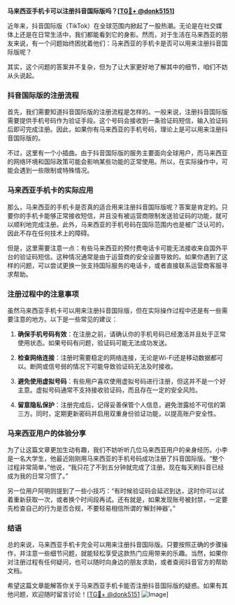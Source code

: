 **马来西亚手机卡可以注册抖音国际版吗？[[TG💪+ @donk5151](https://t.me/s/donk5151)]**

近年来，抖音国际版（TikTok）在全球范围内掀起了一股热潮。无论是在社交媒体上还是在日常生活中，我们都能看到它的身影。然而，对于生活在马来西亚的朋友来说，有一个问题始终困扰着他们：马来西亚的手机卡是否可以用来注册抖音国际版呢？

其实，这个问题的答案并不复杂，但为了让大家更好地了解其中的细节，咱们不妨从头说起。

### 抖音国际版的注册流程

首先，我们需要知道抖音国际版的注册流程是怎样的。一般来说，注册抖音国际版需要提供手机号码作为验证手段。这个号码会接收到一条验证码短信，输入验证码后即可完成注册。因此，如果你有马来西亚的手机号码，理论上是可以用来注册抖音国际版的。

不过，这里有一个小插曲。由于抖音国际版的服务主要面向全球用户，而马来西亚的网络环境和国际政策可能会影响某些功能的正常使用。所以，在实际操作中，可能会遇到一些限制或特殊情况。

### 马来西亚手机卡的实际应用

那么，马来西亚的手机卡是否真的适合用来注册抖音国际版呢？答案是肯定的。只要你的手机卡能够正常接收短信，并且没有被运营商限制发送验证码的功能，就可以顺利地完成注册。此外，马来西亚的手机号码在国际范围内也是被广泛认可的，因此不存在任何技术上的障碍。

但是，这里需要注意一点：有些马来西亚的预付费电话卡可能无法接收来自国外平台的验证码短信。这种情况通常是由于运营商的安全设置导致的。如果你遇到了这样的问题，可以尝试更换一张支持国际服务的电话卡，或者直接联系运营商客服寻求帮助。

### 注册过程中的注意事项

虽然马来西亚手机卡可以用来注册抖音国际版，但在实际操作过程中还是有一些需要注意的地方。以下是一些常见的建议：

1. **确保手机号码有效**：在注册之前，请确认你的手机号码已经激活并且处于正常使用状态。如果号码有问题，验证码可能无法成功发送。
   
2. **检查网络连接**：注册时需要稳定的网络连接，无论是Wi-Fi还是移动数据都可以。断网或信号弱的情况下可能导致验证码无法及时接收。

3. **避免使用虚拟号码**：有些用户喜欢使用虚拟号码进行注册，但这并不是一个好主意。虚拟号码通常不支持接收验证码，而且存在一定的安全风险。

4. **留意隐私保护**：注册完成后，记得妥善保管个人信息，避免泄露给不可信的第三方。同时，定期更新密码并启用双重身份验证功能，以提高账户安全性。

### 马来西亚用户的体验分享

为了让这篇文章更加生动有趣，我们不妨听听几位马来西亚用户的亲身经历。小李是一名大学生，他最近刚刚用马来西亚的手机号码成功注册了抖音国际版。“整个过程非常简单，”他说，“我只花了不到五分钟就完成了注册。现在每天刷抖音已经成为我的日常习惯了。”

另一位用户阿明则提到了一些小技巧：“有时候验证码会延迟到达，这时你可以试着重新获取一次，或者换个时间段再试。还有就是，如果发现账号被封禁，一定要先检查自己的行为是否合规，不要轻易相信所谓的‘解封神器’。”

### 结语

总的来说，马来西亚手机卡完全可以用来注册抖音国际版。只要按照正确的步骤操作，并注意一些细节问题，就能轻松享受这款热门应用带来的乐趣。当然，如果你对注册过程有任何疑问，也可以随时向身边的朋友求助，或者查阅抖音官方的帮助文档。

希望这篇文章能解答你关于马来西亚手机卡能否注册抖音国际版的疑惑。如果有其他问题，欢迎随时留言讨论！[[TG💪+ @donk5151](https://t.me/s/donk5151) ![Image](https://i.postimg.cc/rwNCRYN7/Snipaste-2025-04-30-17-27-05.png)]
